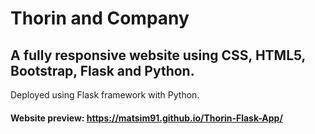 # Thorin and Company
## A fully responsive website using CSS, HTML5, Bootstrap, Flask and Python.
 Deployed using Flask framework with Python.
 #### Website preview: https://matsim91.github.io/Thorin-Flask-App/
